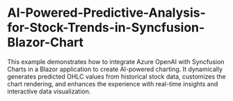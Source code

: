# AI-Powered-Predictive-Analysis-for-Stock-Trends-in-Syncfusion-Blazor-Chart
This example demonstrates how to integrate Azure OpenAI with Syncfusion Charts in a Blazor application to create AI-powered charting. It dynamically generates predicted OHLC values from historical stock data, customizes the chart rendering, and enhances the experience with real-time insights and interactive data visualization.
